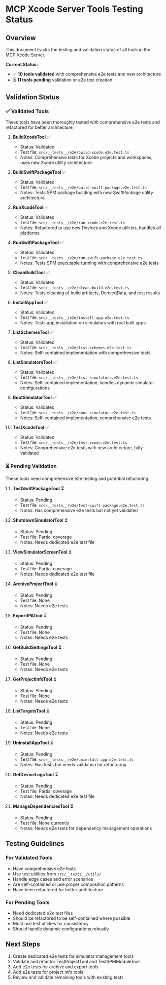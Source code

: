 # MCP Xcode Server Tools Testing Status

## Overview
This document tracks the testing and validation status of all tools in the MCP Xcode Server.

**Current Status:**
- ✅ **10 tools validated** with comprehensive e2e tests and new architecture
- ⏳ **11 tools pending** validation or e2e test creation

## Validation Status

### ✅ Validated Tools
These tools have been thoroughly tested with comprehensive e2e tests and refactored for better architecture:

1. **BuildXcodeTool** ✅
   - Status: Validated
   - Test file: `src/__tests__/e2e/build-xcode.e2e.test.ts`
   - Notes: Comprehensive tests for Xcode projects and workspaces, uses new Xcode utility architecture

2. **BuildSwiftPackageTool** ✅
   - Status: Validated
   - Test file: `src/__tests__/e2e/build-swift-package.e2e.test.ts`
   - Notes: Tests SPM package building with new SwiftPackage utility architecture

3. **RunXcodeTool** ✅
   - Status: Validated
   - Test file: `src/__tests__/e2e/run-xcode.e2e.test.ts`
   - Notes: Refactored to use new Devices and Xcode utilities, handles all platforms

4. **RunSwiftPackageTool** ✅
   - Status: Validated
   - Test file: `src/__tests__/e2e/run-swift-package.e2e.test.ts`
   - Notes: Tests SPM executable running with comprehensive e2e tests

5. **CleanBuildTool** ✅
   - Status: Validated
   - Test file: `src/__tests__/e2e/clean-build.e2e.test.ts`
   - Notes: Tests cleaning of build artifacts, DerivedData, and test results

6. **InstallAppTool** ✅
   - Status: Validated
   - Test file: `src/__tests__/e2e/install-app.e2e.test.ts`
   - Notes: Tests app installation on simulators with real built apps

7. **ListSchemesTool** ✅
   - Status: Validated
   - Test file: `src/__tests__/e2e/list-schemes.e2e.test.ts`
   - Notes: Self-contained implementation with comprehensive tests

8. **ListSimulatorsTool** ✅
   - Status: Validated
   - Test file: `src/__tests__/e2e/list-simulators.e2e.test.ts`
   - Notes: Self-contained implementation, handles dynamic simulator configurations

9. **BootSimulatorTool** ✅
   - Status: Validated
   - Test file: `src/__tests__/e2e/boot-simulator.e2e.test.ts`
   - Notes: Self-contained implementation, comprehensive e2e tests

10. **TestXcodeTool** ✅
    - Status: Validated
    - Test file: `src/__tests__/e2e/test-xcode.e2e.test.ts`
    - Notes: Comprehensive e2e tests with new architecture, fully validated

### ⏳ Pending Validation
These tools need comprehensive e2e testing and potential refactoring:

11. **TestSwiftPackageTool** ⏳
    - Status: Pending
    - Test file: `src/__tests__/e2e/test-swift-package.e2e.test.ts`
    - Notes: Has comprehensive e2e tests but not yet validated

12. **ShutdownSimulatorTool** ⏳
    - Status: Pending
    - Test file: Partial coverage
    - Notes: Needs dedicated e2e test file

13. **ViewSimulatorScreenTool** ⏳
    - Status: Pending
    - Test file: Partial coverage
    - Notes: Needs dedicated e2e test file

14. **ArchiveProjectTool** ⏳
    - Status: Pending
    - Test file: None
    - Notes: Needs e2e tests

15. **ExportIPATool** ⏳
    - Status: Pending
    - Test file: None
    - Notes: Needs e2e tests

16. **GetBuildSettingsTool** ⏳
    - Status: Pending
    - Test file: None
    - Notes: Needs e2e tests

17. **GetProjectInfoTool** ⏳
    - Status: Pending
    - Test file: None
    - Notes: Needs e2e tests

18. **ListTargetsTool** ⏳
    - Status: Pending
    - Test file: None
    - Notes: Needs e2e tests

19. **UninstallAppTool** ⏳
    - Status: Pending
    - Test file: `src/__tests__/e2e/uninstall-app.e2e.test.ts`
    - Notes: Has tests but needs validation for refactoring

20. **GetDeviceLogsTool** ⏳
    - Status: Pending
    - Test file: Partial coverage
    - Notes: Needs dedicated e2e test file

21. **ManageDependenciesTool** ⏳
    - Status: Pending
    - Test file: None currently
    - Notes: Needs e2e tests for dependency management operations

## Testing Guidelines

### For Validated Tools
- Have comprehensive e2e tests
- Use test utilities from `src/__tests__/utils/`
- Handle edge cases and error scenarios
- Are self-contained or use proper composition patterns
- Have been refactored for better architecture

### For Pending Tools
- Need dedicated e2e test files
- Should be refactored to be self-contained where possible
- Must use test utilities for consistency
- Should handle dynamic configurations robustly

## Next Steps
1. Create dedicated e2e tests for simulator management tools
2. Validate and refactor TestProjectTool and TestSPMModuleTool
3. Add e2e tests for archive and export tools
4. Add e2e tests for project info tools
5. Review and validate remaining tools with existing tests